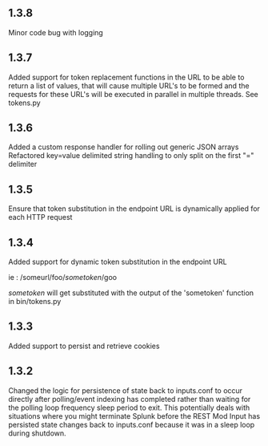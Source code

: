 1.3.8
-----
Minor code bug with logging

1.3.7
-----
Added support for token replacement functions in the URL to be able to return a list
of values, that will cause multiple URL's to be formed and the requests for these
URL's will be executed in parallel in multiple threads. See tokens.py

1.3.6
-----

Added a custom response handler for rolling out generic JSON arrays
Refactored key=value delimited string handling to only split on the first "=" delimiter

1.3.5
-----

Ensure that token substitution in the endpoint URL is dynamically applied for each
HTTP request

1.3.4
-----

Added support for dynamic token substitution in the endpoint URL

ie : /someurl/foo/$sometoken$/goo 

$sometoken$ will get substituted with the output of the 'sometoken' function
in bin/tokens.py

1.3.3
-----
Added support to persist and retrieve cookies

1.3.2
-----
Changed the logic for persistence of state back to inputs.conf to occur directly after polling/event indexing has completed rather than waiting for the polling loop frequency sleep period to exit. This potentially deals with situations where you might terminate Splunk before the REST Mod Input has persisted state changes back to inputs.conf because it was in a sleep loop during shutdown.